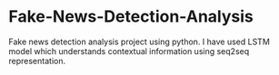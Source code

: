 # Fake-News-Detection-Analysis
 Fake news detection analysis project using python. I have used LSTM model which understands contextual information using seq2seq representation.
